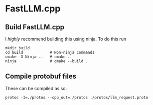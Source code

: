 # FastLLM.cpp

## Build FastLLM.cpp

I *highly* recommend building this using ninja. To do this run 

```
mkdir build
cd build            # Non-ninja commands
cmake -G Ninja ..   # cmake ..
ninja               # cmake --build .
```



## Compile protobuf files

These can be compiled as so:

```
protoc -I=./protos --cpp_out=./protos ./protos/llm_request.proto
```

